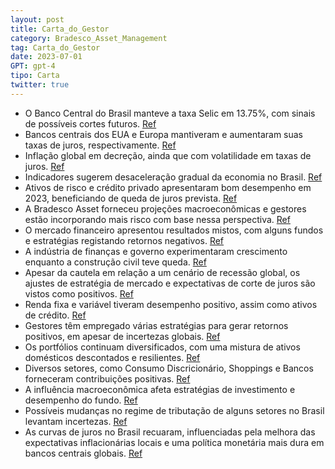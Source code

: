 ```yaml
---
layout: post
title: Carta_do_Gestor
category: Bradesco_Asset_Management
tag: Carta_do_Gestor
date: 2023-07-01
GPT: gpt-4
tipo: Carta
twitter: true
---
```


- O Banco Central do Brasil manteve a taxa Selic em 13.75%, com sinais de possíveis cortes futuros.
<a href="#" onclick="search_on_pdf('CENÁRIO ECONÔMICO:BRASIL: Na ata da última reunião do Comitê de Política Monetária (Copom), queman')">Ref</a>
- Bancos centrais dos EUA e Europa mantiveram e aumentaram suas taxas de juros, respectivamente.
<a href="#" onclick="search_on_pdf('EUA: No cenário internacional, o Banco Central americano (Fed) interrompeu asequência de alta da ta')">Ref</a>
- Inflação global em decreção, ainda que com volatilidade em taxas de juros.
<a href="#" onclick="search_on_pdf('um avanço no processo de desinflação global, o que aumentou as expectativas domercado em relação a ')">Ref</a>
- Indicadores sugerem desaceleração gradual da economia no Brasil.
<a href="#" onclick="search_on_pdf('cenário doméstico, o Copom considerou que, apesar da surpresa positiva do PIB noprimeiro trimestre,')">Ref</a>
- Ativos de risco e crédito privado apresentaram bom desempenho em 2023, beneficiando de queda de juros prevista.
<a href="#" onclick="search_on_pdf('apresentaram resultados desfavoráveis. O mercado de crédito privado segueapresentando um desempenho')">Ref</a>
- A Bradesco Asset forneceu projeções macroeconômicas e gestores estão incorporando mais risco com base nessa perspectiva.
<a href="#" onclick="search_on_pdf('A resiliência do mercado de trabalho e dos núcleos de inflação levaram os BancosCentrais a reforçar')">Ref</a>
- O mercado financeiro apresentou resultados mistos, com alguns fundos e estratégias registando retornos negativos.
<a href="#" onclick="search_on_pdf('Os fundos investidos apresentaram retornos mistos neste mês. O maior destaquedentre os investidos f')">Ref</a>
- A indústria de finanças e governo experimentaram crescimento enquanto a construção civil teve queda.
<a href="#" onclick="search_on_pdf('mais claro. Durante o mês de junho as principais contribuições positivas vieram dossetores de incor')">Ref</a>
- Apesar da cautela em relação a um cenário de recessão global, os ajustes de estratégia de mercado e expectativas de corte de juros são vistos como positivos.
<a href="#" onclick="search_on_pdf('permite uma redução da cautela adotada nos portfolios nos últimos meses, porémcom alta seletividade')">Ref</a>
- Renda fixa e variável tiveram desempenho positivo, assim como ativos de crédito.
<a href="#" onclick="search_on_pdf('conseguiram obter bons resultados com o fechamento ao longo da curva. Já aparcela de renda variável')">Ref</a>
- Gestores têm empregado várias estratégias para gerar retornos positivos, em apesar de incertezas globais.
<a href="#" onclick="search_on_pdf('ter sido dominada globalmente mantém o clima de cautela. No Brasil, as ações sebeneficiaram não só ')">Ref</a>
- Os portfólios continuam diversificados, com uma mistura de ativos domésticos descontados e resilientes.
<a href="#" onclick="search_on_pdf('Assim sendo, nosso portfólio continua diversificado buscando equilíbrio entre ativosdomésticos aind')">Ref</a>
- Diversos setores, como Consumo Discricionário, Shoppings e Bancos forneceram contribuições positivas.
<a href="#" onclick="search_on_pdf('mais claro. Durante o mês de junho as principais contribuições positivas vieram dossetores de incor')">Ref</a>
- A influência macroeconômica afeta estratégias de investimento e desempenho do fundo.
<a href="#" onclick="search_on_pdf('de Mineração & Siderurgia, Imobiliário e Consumo. Do lado negativo, prejudicaram odesempenho da est')">Ref</a>
- Possíveis mudanças no regime de tributação de alguns setores no Brasil levantam incertezas.
<a href="#" onclick="search_on_pdf('para manter em pé o novo arcabouço fiscal. Para tanto, pode ser necessária amudança do regime de tr')">Ref</a>
- As curvas de juros no Brasil recuaram, influenciadas pela melhora das expectativas inflacionárias locais e uma política monetária mais dura em bancos centrais globais.
<a href="#" onclick="search_on_pdf('relativamente mistos, indicando que já á algum efeito da política monetária maisdura dos bancos cen')">Ref</a>
